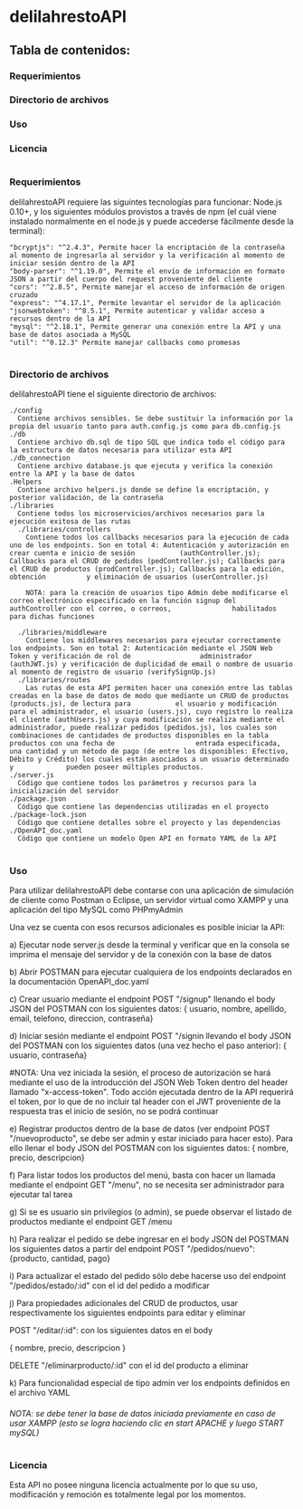 # delilahrestoAPI

## Tabla de contenidos:
### Requerimientos
### Directorio de archivos
### Uso
### Licencia
#
### Requerimientos
delilahrestoAPI requiere las siguintes tecnologías para funcionar: Node.js 0.10+, y los siguientes módulos provistos a través de npm (el cuál viene instalado normalmente en el node.js y puede accederse fácilmente desde la terminal): 
    
    "bcryptjs": "^2.4.3", Permite hacer la encriptación de la contraseña al momento de ingresarla al servidor y la verificación al momento de iniciar sesión dentro de la API
    "body-parser": "^1.19.0", Permite el envío de información en formato JSON a partir del cuerpo del request proveniente del cliente
    "cors": "^2.8.5", Permite manejar el acceso de información de origen cruzado
    "express": "^4.17.1", Permite levantar el servidor de la aplicación
    "jsonwebtoken": "^8.5.1", Permite autenticar y validar acceso a recursos dentro de la API
    "mysql": "^2.18.1", Permite generar una conexión entre la API y una base de datos asociada a MySQL
    "util": "^0.12.3" Permite manejar callbacks como promesas

#
### Directorio de archivos
delilahrestoAPI tiene el siguiente directorio de archivos:

    ./config
      Contiene archivos sensibles. Se debe sustituir la información por la propia del usuario tanto para auth.config.js como para db.config.js
    ./db
      Contiene archivo db.sql de tipo SQL que indica todo el código para la estructura de datos necesaria para utilizar esta API
    ./db_connection
      Contiene archivo database.js que ejecuta y verifica la conexión entre la API y la base de datos
    .Helpers
      Contiene archivo helpers.js donde se define la encriptación, y posterior validación, de la contraseña
    ./libraries
      Contiene todos los microservicios/archivos necesarios para la ejecución exitosa de las rutas
      ./libraries/controllers
        Contiene todos los callbacks necesarios para la ejecución de cada uno de los endpoints. Son en total 4: Autenticación y autorización en crear cuenta e inicio de sesión           (authController.js); Callbacks para el CRUD de pedidos (pedController.js); Callbacks para el CRUD de productos (prodController.js); Callbacks para la edición, obtención          y eliminación de usuarios (userController.js)
        
        NOTA: para la creación de usuarios tipo Admin debe modificarse el correo electrónico especificado en la función signup del authController con el correo, o correos,               habilitados para dichas funciones
        
      ./libraries/middleware
        Contiene los middlewares necesarios para ejecutar correctamente los endpoints. Son en total 2: Autenticación mediante el JSON Web Token y verificación de rol de                 administrador (authJWT.js) y verificación de duplicidad de email o nombre de usuario al momento de registro de usuario (verifySignUp.js)
      ./libraries/routes
        Las rutas de esta API permiten hacer una conexión entre las tablas creadas en la base de datos de modo que mediante un CRUD de productos (products.js), de lectura para           el usuario y modificación para el administrador, el usuario (users.js), cuyo registro lo realiza el cliente (authUsers.js) y cuya modificación se realiza mediante el             administrador, puede realizar pedidos (pedidos.js), los cuales son combinaciones de cantidades de productos disponibles en la tabla productos con una fecha de                    entrada especificada, una cantidad y un método de pago (de entre los disponibles: Efectivo, Débito y Crédito) los cuales están asociados a un usuario determinado y             pueden poseer múltiples productos.
    ./server.js
      Código que contiene todos los parámetros y recursos para la inicialización del servidor
    ./package.json
      Código que contiene las dependencias utilizadas en el proyecto
    ./package-lock.json
      Código que contiene detalles sobre el proyecto y las dependencias
    ./OpenAPI_doc.yaml
      Código que contiene un modelo Open API en formato YAML de la API

#
### Uso
Para utilizar delilahrestoAPI debe contarse con una aplicación de simulación de cliente como Postman o Eclipse, un servidor virtual como XAMPP y una aplicación del tipo MySQL como PHPmyAdmin

Una vez se cuenta con esos recursos adicionales es posible iniciar la API:
  
  a) Ejecutar node server.js desde la terminal y verificar que en la consola se imprima el mensaje del servidor y de la conexión con la base de datos
  
  b) Abrir POSTMAN para ejecutar cualquiera de los endpoints declarados en la documentación OpenAPI_doc.yaml
  
  c) Crear usuario mediante el endpoint POST "/signup" llenando el body JSON del POSTMAN con los siguientes datos:
       { usuario,
        nombre,
        apellido,
        email,
        telefono,
        direccion,
        contraseña}
  
  d) Iniciar sesión mediante el endpoint POST "/signin llevando el body JSON del POSTMAN con los siguientes datos (una vez hecho el paso anterior):
      { usuario,
        contraseña}
  
  #NOTA: Una vez iniciada la sesión, el proceso de autorización se hará mediante el uso de la introducción del JSON Web Token dentro del header llamado "x-access-token". Todo acción ejecutada dentro de la API requerirá el token, por lo que de no incluir tal header con el JWT proveniente de la respuesta tras el inicio de sesión, no se podrá continuar
  
  e) Registrar productos dentro de la base de datos (ver endpoint POST "/nuevoproducto", se debe ser admin y estar iniciado para hacer esto). Para ello llenar el body JSON del POSTMAN con los siguientes datos:
       { nombre,
        precio,
        descripcion}
  
  f) Para listar todos los productos del menú, basta con hacer un llamada mediante el endpoint GET "/menu", no se necesita ser administrador para ejecutar tal tarea
  
  g) Si se es usuario sin privilegios (o admin), se puede observar el listado de productos mediante el endpoint GET /menu
  
  h) Para realizar el pedido se debe ingresar en el body JSON del POSTMAN los siguientes datos a partir del endpoint POST "/pedidos/nuevo":
      {producto, 
      cantidad, 
      pago}
  
  i) Para actualizar el estado del pedido sólo debe hacerse uso del endpoint "/pedidos/estado/:id" con el id del pedido a modificar
  
  j) Para propiedades adicionales del CRUD de productos, usar respectivamente los siguientes endpoints para editar y eliminar
  
  
  POST "/editar/:id": con los siguientes datos en el body
  
  {
        nombre,
        precio,
        descripcion
  }
  
  DELETE "/eliminarproducto/:id" con el id del producto a eliminar
  
  
  
  k) Para funcionalidad especial de tipo admin ver los endpoints definidos en el archivo YAML
  
  ###### NOTA: se debe tener la base de datos iniciada previamente en caso de usar XAMPP (esto se logra haciendo clic en start APACHE y luego START mySQL)
  
#
### Licencia
Esta API no posee ninguna licencia actualmente por lo que su uso, modificación y remoción es totalmente legal por los momentos.
